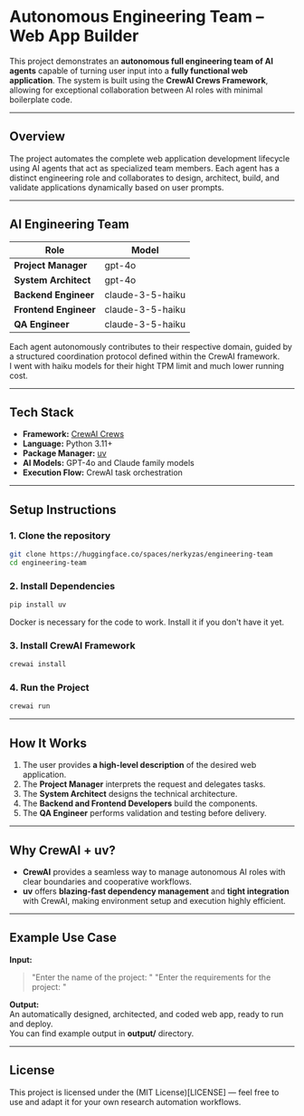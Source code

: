 # Autonomous Engineering Team – Web App Builder

This project demonstrates an **autonomous full engineering team of AI agents** capable of turning user input into a **fully functional web application**. The system is built using the **CrewAI Crews Framework**, allowing for exceptional collaboration between AI roles with minimal boilerplate code.

---

## Overview

The project automates the complete web application development lifecycle using AI agents that act as specialized team members. Each agent has a distinct engineering role and collaborates to design, architect, build, and validate applications dynamically based on user prompts.

---

## AI Engineering Team

| Role | Model |
|------|--------|
| **Project Manager** | gpt-4o |
| **System Architect** | gpt-4o |
| **Backend Engineer** | claude-3-5-haiku |
| **Frontend Engineer** | claude-3-5-haiku |
| **QA Engineer** | claude-3-5-haiku |

Each agent autonomously contributes to their respective domain, guided by a structured coordination protocol defined within the CrewAI framework.  
I went with haiku models for their hight TPM limit and much lower running cost.  

---

## Tech Stack

- **Framework:** [CrewAI Crews](https://github.com/joaomdmoura/crewAI)
- **Language:** Python 3.11+
- **Package Manager:** [uv](https://github.com/astral-sh/uv)
- **AI Models:** GPT-4o and Claude family models
- **Execution Flow:** CrewAI task orchestration

---

## Setup Instructions

### 1. Clone the repository
```bash
git clone https://huggingface.co/spaces/nerkyzas/engineering-team
cd engineering-team
```

### 2. Install Dependencies

```bash
pip install uv
```
Docker is necessary for the code to work. Install it if you don't have it yet.

### 3. Install CrewAI Framework

```bash
crewai install
```

### 4. Run the Project

```bash
crewai run
```

---

## How It Works

1. The user provides **a high-level description** of the desired web application.
2. The **Project Manager** interprets the request and delegates tasks.
3. The **System Architect** designs the technical architecture.
4. The **Backend and Frontend Developers** build the components.
5. The **QA Engineer** performs validation and testing before delivery.

---

## Why CrewAI + uv?

- **CrewAI** provides a seamless way to manage autonomous AI roles with clear boundaries and cooperative workflows.
- **uv** offers **blazing-fast dependency management** and **tight integration** with CrewAI, making environment setup and execution highly efficient.

---

## Example Use Case

**Input:**  
> "Enter the name of the project: "
> "Enter the requirements for the project: "

**Output:**  
An automatically designed, architected, and coded web app, ready to run and deploy.  
You can find example output in **output/** directory.  

---

## License
This project is licensed under the (MIT License)[LICENSE] — feel free to use and adapt it for your own research automation workflows.
